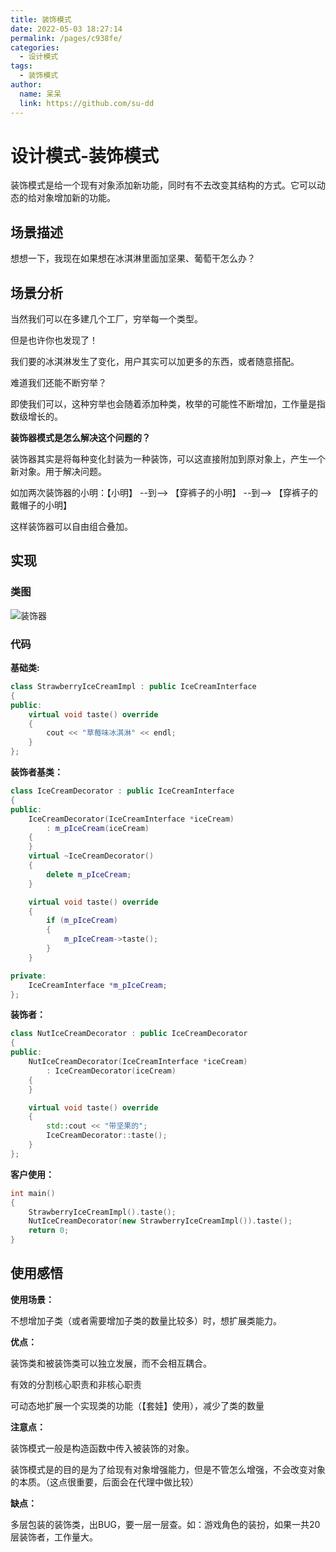 ```yaml
---
title: 装饰模式
date: 2022-05-03 18:27:14
permalink: /pages/c938fe/
categories:
  - 设计模式
tags:
  - 装饰模式
author: 
  name: 呆呆
  link: https://github.com/su-dd
---
```


# 设计模式-装饰模式

装饰模式是给一个现有对象添加新功能，同时有不去改变其结构的方式。它可以动态的给对象增加新的功能。

<!-- more -->

## 场景描述

想想一下，我现在如果想在冰淇淋里面加坚果、葡萄干怎么办？



## 场景分析

当然我们可以在多建几个工厂，穷举每一个类型。

但是也许你也发现了！

我们要的冰淇淋发生了变化，用户其实可以加更多的东西，或者随意搭配。

难道我们还能不断穷举？

即使我们可以，这种穷举也会随着添加种类，枚举的可能性不断增加，工作量是指数级增长的。



**装饰器模式是怎么解决这个问题的？**

装饰器其实是将每种变化封装为一种装饰，可以这直接附加到原对象上，产生一个新对象。用于解决问题。



如加两次装饰器的小明：【小明】   --到-->  【穿裤子的小明】   --到-->    【穿裤子的戴帽子的小明】

这样装饰器可以自由组合叠加。



## 实现

### 类图

![装饰器](https://idai.coding.net/p/blog/d/cdn/git/raw/main/博客/知识总结/设计模式/装饰器.webp)

### 代码

**基础类:**

```c++
class StrawberryIceCreamImpl : public IceCreamInterface
{
public:
    virtual void taste() override
    {
        cout << "草莓味冰淇淋" << endl;
    }
};
```

**装饰者基类：**

```c++
class IceCreamDecorator : public IceCreamInterface
{
public:
    IceCreamDecorator(IceCreamInterface *iceCream)
        : m_pIceCream(iceCream)
    {
    }
    virtual ~IceCreamDecorator()
    {
        delete m_pIceCream;
    }

    virtual void taste() override
    {
        if (m_pIceCream)
        {
            m_pIceCream->taste();
        }
    }

private:
    IceCreamInterface *m_pIceCream;
};
```

**装饰者：**

```c++
class NutIceCreamDecorator : public IceCreamDecorator
{
public:
    NutIceCreamDecorator(IceCreamInterface *iceCream)
        : IceCreamDecorator(iceCream)
    {
    }

    virtual void taste() override
    {
        std::cout << "带坚果的";
        IceCreamDecorator::taste();
    }
};
```

**客户使用：**

```c++
int main()
{
	StrawberryIceCreamImpl().taste();
	NutIceCreamDecorator(new StrawberryIceCreamImpl()).taste();
	return 0;
}
```



## 使用感悟



**使用场景：**

不想增加子类（或者需要增加子类的数量比较多）时，想扩展类能力。



**优点：**

装饰类和被装饰类可以独立发展，而不会相互耦合。

有效的分割核心职责和非核心职责

可动态地扩展一个实现类的功能（【套娃】使用），减少了类的数量



**注意点：**

装饰模式一般是构造函数中传入被装饰的对象。

装饰模式是的目的是为了给现有对象增强能力，但是不管怎么增强，不会改变对象的本质。（这点很重要，后面会在代理中做比较）



**缺点：**

多层包装的装饰类，出BUG，要一层一层查。如：游戏角色的装扮，如果一共20层装饰者，工作量大。
